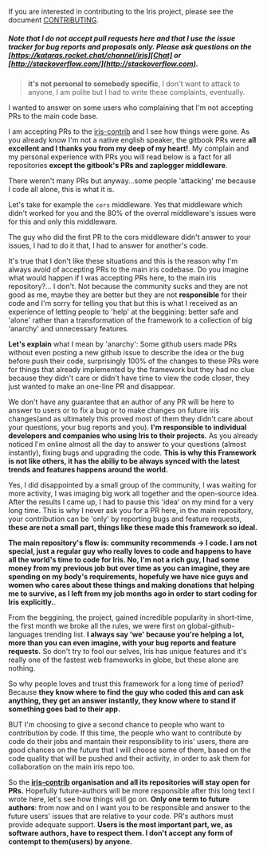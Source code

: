 If you are interested in contributing to the Iris project, please see the document [CONTRIBUTING](https://github.com/kataras/iris/blob/master/.github/CONTRIBUTING.md).

##### Note that I do not accept pull requests here and that I use the issue tracker for bug reports and proposals only. Please ask questions on the [https://kataras.rocket.chat/channel/iris][Chat] or [http://stackoverflow.com/](http://stackoverflow.com).

> **it's not personal to somebody specific**, I don't want to attack to anyone, I am polite but I had to write these complaints, eventually.

I wanted to answer on some users who complaining that I'm not accepting PRs to the main code base.

I am accepting PRs to the [iris-contrib](https://github.com/iris-contrib) and I see how things were gone.
As you already know I'm not a native english speaker, the gitbook PRs were **all excellent and I thanks you from my deep of my heart!**. My complain and my personal experience with PRs
you will read below is a fact for all repositories **except the gitbook's PRs and zaplogger middleware**.


There weren't many PRs but anyway...some people 'attacking' me because I code all alone, this is what it is.

Let's take for example the `cors` middleware.
Yes that middleware which didn't worked for you and the 80% of the overral middleware's issues were for this and only this middleware.


The guy who did the first PR to the cors middleware didn't answer to your issues, I had to do it that,
I had to answer for another's code.

It's true that I don't like these situations and this is the reason why I'm always avoid of accepting PRs to the main iris codebase.
Do you imagine what would happen if I was accepting PRs here, to the main iris repository?... I don't.
Not because the community sucks and they are not good as me, maybe they are better but they are not **responsible** for their code
and I'm sorry for telling you that but this is what I received as an experience of letting people to 'help' at the beggining:
better safe and 'alone' rather than a transformation of the framework to a collection of big 'anarchy' and unnecessary features.

**Let's explain** what I mean by 'anarchy':
Some github users made PRs without even posting a new github issue to describe the idea or the bug before push their code,
surprisingly 100% of the changes to these PRs were for things that already implemented by
the framework but they had no clue because they didn't care or didn't have time to view the code closer, they just wanted to make an one-line PR and disappear.

We don't have any guarantee that an author of any PR will be here to answer to users or to fix a bug or
to make changes on future iris changes(and as ultimately this proved most of them they didn't care about your questions, your bug reports and you). **I'm responsible to individual developers and companies who using Iris to their projects.**
As you already noticed I'm online almost all the day to answer to your questions (almost instantly), fixing bugs and upgrading the code.
**This is why this Framework is not like others, it has the abiliy to be always synced with the latest trends and features happens around the world.**


Yes, I did disappointed by a small group of the community, I was waiting for more activity, I was imaging big work all together and the open-source idea.
After the results I came up, I had to pause this 'idea' on my mind for a very long time.
This is why I never ask you for a PR here, in the main repository, your contribution can be 'only' by
reporting bugs and feature requests, **these are not a small part, things like these made this framework so ideal.**

**The main repository's flow is: community recommends -> I code. I am not special, just a regular guy who really loves to code and happens to have all the world's time to code for Iris. No, I'm not a rich guy, I had some money from my previous job but over time as you can imagine, they are spending on my body's requirements, hopefuly we have nice guys and women who cares about these things and making donations that helping me to survive, as I left from my job months ago in order to start coding for Iris explicitly.**.



From the beggining, the project, gained incredible popularity in short-time,
the first month we broke all the rules, we were first on global-github-languages trending list.
**I always say 'we' because you're helping a lot, more than you can even imagine, with your bug reports and feature requests.**
So don't try to fool our selves, Iris has unique features and it's really one of the fastest web frameworks in globe, but these alone are nothing.


So why people loves and trust this framework for a long time of period? Because
 **they know where to find the guy who coded this and can ask anything, they get an answer instantly, they know where to stand if something goes bad to their app.**


BUT I'm choosing to give a second chance to people who want to contribution by code. If this time, the people who want to contribute by code do their jobs and mantain their responsibility to iris' users, there are good chances on the future that I will choose some of them, based on the code quality that will be pushed and their activity, in order to ask them for collaboration on the main iris repo too.

So the **[iris-contrib](https://github.com/iris-contrib) organisation and all its repositories will stay open for PRs.** Hopefully future-authors will be more responsible after this long text I wrote here, let's see how things will go on. **Only one term to future authors**: from now and on I want you to be responsible and answer to the future users' issues that are relative to your code. PR's authors must provide adequate support.
**Users is the most important part, we, as software authors, have to respect them. I don't accept any form of contempt to them(users) by anyone.**
